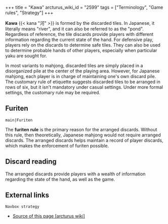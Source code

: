 +++
title = "Kawa"
arcturus_wiki_id = "2599"
tags = ["Terminology", "Game rules", "Strategy"]
+++

**Kawa** {{< kana "河" >}} is formed by the discarded tiles. In Japanese, it literally means
"river", and it can also be referred to as the "pond". Regardless of reference, the tile discards
provide players with different information regarding the current state of the hand. For defensive
play, players rely on the discards to determine safe tiles. They can also be used to determine
probable hands of other players, especially when particular yaku are sought for.

In most variants to mahjong, discarded tiles are simply placed in a disorganized pile at the center
of the playing area. However, for Japanese mahjong, each player is in charge of maintaining one's
own discard pile. The customary rule of etiquette suggests discarded tiles to be arranged in rows of
six, but it isn't mandatory under casual settings. Under more formal settings, the customary rule
may be required.

## Furiten

`main|Furiten`

The **furiten rule** is the primary reason for the arranged discards. Without this rule, then
theoretically, Japanese mahjong would not require arranged discards. The arranged discards helps
maintain a record of player discards, which makes the enforcement of furiten possible.

## Discard reading

The arranged discards provide players with a wealth of information regarding the state of the hand,
as well as the game.

## External links

`Navbox strategy`

- [Source of this page [arcturus wiki]](http://arcturus.su/wiki/Kawa)

